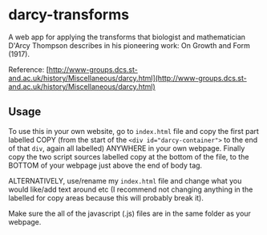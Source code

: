 # darcy-transforms
A web app for applying the transforms that biologist and mathematician D'Arcy Thompson describes in his pioneering work: On Growth and Form (1917).

Reference: [http://www-groups.dcs.st-and.ac.uk/history/Miscellaneous/darcy.html](http://www-groups.dcs.st-and.ac.uk/history/Miscellaneous/darcy.html)

## Usage
To use this in your own website, go to `index.html` file and copy the first part labelled COPY (from the start of the `<div id="darcy-container">` to the end of that `div`, again all labelled) ANYWHERE in your own webpage. Finally copy the two script sources labelled copy at the bottom of the file, to the BOTTOM of your webpage just above the end of body tag.

ALTERNATIVELY, use/rename my `index.html` file and change what you would like/add text around etc (I recommend not changing anything in the labelled for copy areas because this will probably break it). 

Make sure the all of the javascript (.js) files are in the same folder as your webpage.
